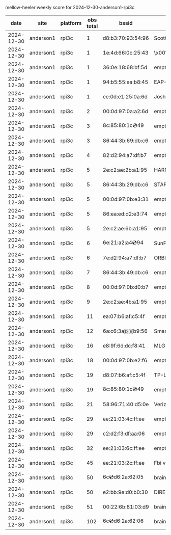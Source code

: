 mellow-heeler weekly score for 2024-12-30-anderson1-rpi3c

|date|site|platform|obs total|bssid|ssid|lat|lng|
|--|--|--|--|--|--|--|--|
|2024-12-30|anderson1|rpi3c|1|d8:b3:70:93:54:96|Scott WiFi|40.41746|-122.24048|
|2024-12-30|anderson1|rpi3c|1|1e:4d:66:0c:25:43|\x00\x00\x00\x00\x00\x00\x00\x00\x00\x00\x00\x00\x00\x00\x00\x00\x00\x00\x00\x00\x00|40.41746|-122.24048|
|2024-12-30|anderson1|rpi3c|1|36:0e:18:68:bf:5d|empty_ssid|40.41746|-122.24048|
|2024-12-30|anderson1|rpi3c|1|94:b5:55:ea:b8:45|EAP-7D752|40.41746|-122.24048|
|2024-12-30|anderson1|rpi3c|1|ee:0d:e1:25:0a:6d|JoshLily|40.41746|-122.24048|
|2024-12-30|anderson1|rpi3c|2|00:0d:97:0a:a2:6d|empty_ssid|40.41746|-122.24048|
|2024-12-30|anderson1|rpi3c|3|8c:85:80:1c:cd:49|empty_ssid|40.41746|-122.24048|
|2024-12-30|anderson1|rpi3c|3|86:44:3b:69:db:c6|empty_ssid|40.41746|-122.24048|
|2024-12-30|anderson1|rpi3c|4|82:d2:94:a7:df:b7|empty_ssid|40.41746|-122.24048|
|2024-12-30|anderson1|rpi3c|5|2e:c2:ae:2b:a1:95|HARMON|40.41746|-122.24048|
|2024-12-30|anderson1|rpi3c|5|86:44:3b:29:db:c6|STARLORD|40.41746|-122.24048|
|2024-12-30|anderson1|rpi3c|5|00:0d:97:0b:e3:31|empty_ssid|40.41746|-122.24048|
|2024-12-30|anderson1|rpi3c|5|86:ea:ed:d2:e3:74|empty_ssid|40.41746|-122.24048|
|2024-12-30|anderson1|rpi3c|5|2e:c2:ae:6b:a1:95|empty_ssid|40.41746|-122.24048|
|2024-12-30|anderson1|rpi3c|6|6e:21:a2:a4:cd:94|SunPower21450|40.41746|-122.24048|
|2024-12-30|anderson1|rpi3c|6|7e:d2:94:a7:df:b7|ORBI67|40.41746|-122.24048|
|2024-12-30|anderson1|rpi3c|7|86:44:3b:49:db:c6|empty_ssid|40.41746|-122.24048|
|2024-12-30|anderson1|rpi3c|8|00:0d:97:0b:d0:b7|empty_ssid|40.41746|-122.24048|
|2024-12-30|anderson1|rpi3c|9|2e:c2:ae:4b:a1:95|empty_ssid|40.41746|-122.24048|
|2024-12-30|anderson1|rpi3c|11|ea:07:b6:af:c5:4f|empty_ssid|40.41746|-122.24048|
|2024-12-30|anderson1|rpi3c|12|6a:c6:3a:de:b9:56|SmartLife-B956|40.41746|-122.24048|
|2024-12-30|anderson1|rpi3c|16|e8:9f:6d:dc:f8:41|MLG10223|40.41746|-122.24048|
|2024-12-30|anderson1|rpi3c|18|00:0d:97:0b:e2:f6|empty_ssid|40.41746|-122.24048|
|2024-12-30|anderson1|rpi3c|19|d8:07:b6:af:c5:4f|TP-Link_C54F|40.41746|-122.24048|
|2024-12-30|anderson1|rpi3c|19|8c:85:80:1c:cd:49|empty_ssid|40.41746|-122.24048|
|2024-12-30|anderson1|rpi3c|21|58:96:71:40:d5:0e|Verizon_SLMG6B|40.41746|-122.24048|
|2024-12-30|anderson1|rpi3c|29|ee:21:03:4c:ff:ee|empty_ssid|40.41746|-122.24048|
|2024-12-30|anderson1|rpi3c|29|c2:d2:f3:df:aa:06|empty_ssid|40.41746|-122.24048|
|2024-12-30|anderson1|rpi3c|32|ee:21:03:6c:ff:ee|empty_ssid|40.41746|-122.24048|
|2024-12-30|anderson1|rpi3c|45|ee:21:03:2c:ff:ee|Fbi van 13|40.41746|-122.24048|
|2024-12-30|anderson1|rpi3c|50|6c:cd:d6:2a:62:05|braingang2_5GEXT|40.41746|-122.24048|
|2024-12-30|anderson1|rpi3c|50|e2:bb:9e:d0:b0:30|DIRECT-9ED03030|40.41746|-122.24048|
|2024-12-30|anderson1|rpi3c|51|00:22:6b:81:03:d9|braingang2|40.41746|-122.24048|
|2024-12-30|anderson1|rpi3c|102|6c:cd:d6:2a:62:06|braingang2_2GEXT|40.41746|-122.24048|
